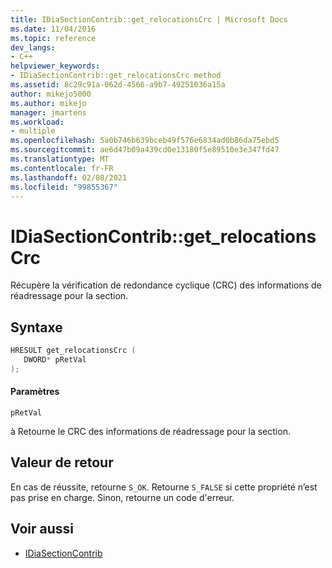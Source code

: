 ```yaml
---
title: IDiaSectionContrib::get_relocationsCrc | Microsoft Docs
ms.date: 11/04/2016
ms.topic: reference
dev_langs:
- C++
helpviewer_keywords:
- IDiaSectionContrib::get_relocationsCrc method
ms.assetid: 8c29c91a-062d-4566-a9b7-49251036a15a
author: mikejo5000
ms.author: mikejo
manager: jmartens
ms.workload:
- multiple
ms.openlocfilehash: 5a0b746b639bceb49f576e6834ad0b86da75ebd5
ms.sourcegitcommit: ae6d47b09a439cd0e13180f5e89510e3e347fd47
ms.translationtype: MT
ms.contentlocale: fr-FR
ms.lasthandoff: 02/08/2021
ms.locfileid: "99855367"
---
```

# <a name="idiasectioncontribget_relocationscrc"></a>IDiaSectionContrib::get_relocationsCrc
Récupère la vérification de redondance cyclique (CRC) des informations de réadressage pour la section.

## <a name="syntax"></a>Syntaxe

```C++
HRESULT get_relocationsCrc ( 
   DWORD* pRetVal
);
```

#### <a name="parameters"></a>Paramètres
 `pRetVal`

à Retourne le CRC des informations de réadressage pour la section.

## <a name="return-value"></a>Valeur de retour
 En cas de réussite, retourne `S_OK`. Retourne `S_FALSE` si cette propriété n’est pas prise en charge. Sinon, retourne un code d'erreur.

## <a name="see-also"></a>Voir aussi
- [IDiaSectionContrib](../../debugger/debug-interface-access/idiasectioncontrib.md)
